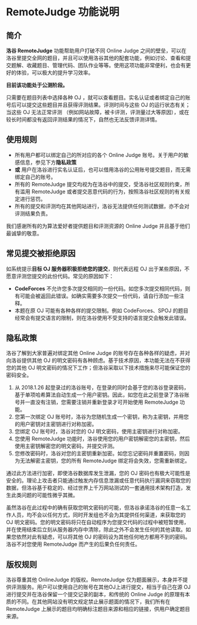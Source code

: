 # RemoteJudge 功能说明

## 简介

**洛谷 RemoteJudge** 功能帮助用户打破不同 Online Judge 之间的壁垒，可以在洛谷里提交全网的题目，并且可以使用洛谷其他的配套功能，例如讨论、查看和提交题解、收藏题目、管理代码、团队作业等等。使用这项功能非常便利，也会有更好的体验，可以极大的提升学习效率。

**目前该功能处于公测阶段。**

只需要在题目列表中选择各种 OJ ，就可以查看题目。实名认证或者绑定自己的账号后可以提交这些题目并且获得评测结果。评测时间与这些 OJ 的运行状态有关；当这些 OJ 无法正常评测 （例如网站故障，被卡评测，评测量过大等原因），或在较长时间都没有返回评测结果的情况下，自然也无法反馈评测详情。

## 使用规则

- 所有用户都可以绑定自己的所对应的各个 Online Judge 账号。关于用户的敏感信息，参见下方**隐私政策**
- **或** 用户在洛谷进行实名认证后，也可以借用洛谷的公用账号提交题目，而无需绑定自己的账号。
- 所有的 RemoteJudge 提交均视为在洛谷中的提交，受洛谷社区规则约束，所有滥用 RemoteJudge 或者提交恶意代码的行为，按照洛谷社区规则的有关规定进行惩罚。
- 所有的提交和评测均在其他网站进行，洛谷无法提供任何测试数据，亦不会对评测结果负责。

我们感谢所有的为算法爱好者提供题目和评测资源的 Online Judge 并且基于他们最诚挚的敬意。

## 常见提交被拒绝原因

如系统提示**目标 OJ 服务器积极拒绝您的提交**，则代表远程 OJ 出于某些原因，不愿意评测您提交的此份代码。常见的原因如下：

- **CodeForces** 不允许您多次提交相同的一份代码。如您多次提交相同代码，则有可能会被返回此错误。如确实需要多次提交一份代码，请自行添加一些注释。
- 本题在原 OJ 可能有各种各样的提交限制。例如 CodeForces、SPOJ 的题目经常会有提交语言的限制，则在洛谷使用不受支持的语言提交会触发此错误。

## 隐私政策

洛谷了解到大家普遍对绑定其他 Online Judge 的账号存在各种各样的疑虑，并对向洛谷提供其他 OJ 的明文密码有各种顾虑。基于技术原因，本功能无法在不获得您的其他 OJ 明文密码的情况下工作；但洛谷采取以下技术措施来尽可能保证您的密码安全。

1. 从 2018.1.26 起登录过的洛谷账号，在登录的同时会基于您的洛谷登录密码，基于单项哈希算法自动生成一个用户密钥。因此，如您在此之前登录了洛谷账号并一直没有注销，您需要注销并重新登录才可开始使用 RemoteJudge 功能。
2. 您第一次绑定 OJ 账号时，洛谷为您随机生成一个密钥，称为主密钥，并用您的用户密钥对主密钥进行对称加密。
3. 您绑定 OJ 账号时，洛谷对您的 OJ 明文密码，使用主密钥进行对称加密。
4. 您使用 RemoteJudge 功能时，洛谷使用您的用户密钥解密您的主密钥，然后使用主密钥解密您的明文密码，并提交评测。
5. 您修改密码时，洛谷对您的主密钥重新加密。如您忘记密码并重置密码，则因为无法解密主密钥，您的所有 RemoteJudge 绑定将会失效，您需重新绑定。

通过此方法进行加密，即使洛谷数据库发生泄漏，您的 OJ 密码也有极大可能性是安全的。理论上攻击者只能通过触发内存信息泄漏或任意代码执行漏洞来窃取您的数据，但洛谷基于稳定的、经过世界上千万网站测试的一套通用技术架构打造，发生此类问题的可能性微乎其微。

虽然洛谷在此过程中的确有获取您明文密码的可能，但洛谷承诺洛谷的任意一名工作人员，均不会以任何方式，同时开发组也不会为其提供任何渠道，来获取您的 OJ 明文密码。您的明文密码将只在自动程序为您提交代码的过程中被短暂使用，并在使用结束后立刻从服务器内存中清除，除此之外不会发生任何的其他读取。如果您依然对此有疑虑，可以将其他 OJ 的密码设为其他任何地方都用不到的密码。洛谷不对您使用 RemoteJudge 而产生的后果负任何责任。

## 版权规则

洛谷尊重其他 OnlineJudge 的版权。RemoteJudge 仅为题面展示，本身并不提供评测服务。用户可以使用自己的账号在其他OJ上进行提交，相当于自己在源 OJ 进行提交并在洛谷保留一个提交记录的副本，和传统的 Online Judge 的原理有本质的不同。在其他网站没有明文规定禁止展示题面的情况下，我们所有在 RemoteJudge 上展示的题目均明确标注题目来源和相应的链接，供用户确定题目来源。
